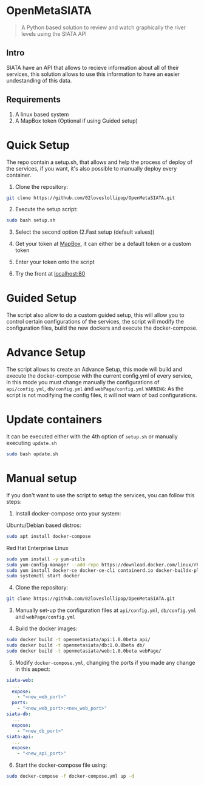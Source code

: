 # OpenMetaSIATA

> A Python based solution to review and watch graphically the river levels using the SIATA API 
> 

## Intro
SIATA have an API that allows to recieve information about all of their services, this solution allows to use this information to have an easier undestanding of this data.

## Requirements

1. A linux based system
2. A MapBox token (Optional if using Guided setup)

# Quick Setup

The repo contain a setup.sh, that allows and help the process of deploy of the services, if you want, it's also possible to manually deploy every container.

1. Clone the repository:

```bash
git clone https://github.com/02loveslollipop/OpenMetaSIATA.git
```

2. Execute the setup script: 

```bash
sudo bash setup.sh
```

3. Select the second option (2.Fast setup (default values))

4. Get your token at [MapBox](https://account.mapbox.com/access-tokens/), it can either be a default token or a custom token

5. Enter your token onto the script

6. Try the front at [localhost:80](http://127.0.0.1:80)

# Guided Setup

The script also allow to do a custom guided setup, this will allow you to control certain configurations of the services, the script will modify the configuration files, build the new dockers and execute the docker-compose.

# Advance Setup
The script allows to create an Advance Setup, this mode will build and execute the docker-compose with the current config.yml of every service, in this mode you must change manually the configurations of ``api/config.yml``, ``db/config.yml`` and ``webPage/config.yml``
``WARNING``: As the script is not modifying the config files, it will not warn of bad configurations.

# Update containers
It can be executed either with the 4th option of ``setup.sh`` or manually executing ``update.sh``
```bash
sudo bash update.sh
```

# Manual setup
If you don't want to use the script to setup the services, you can follow this steps:

1. Install docker-compose onto your system:

  Ubuntu/Debian based distros:
```bash
sudo apt install docker-compose
```
  
  Red Hat Enterprise Linux
```bash
sudo yum install -y yum-utils
sudo yum-config-manager --add-repo https://download.docker.com/linux/rhel/docker-ce.repo
sudo yum install docker-ce docker-ce-cli containerd.io docker-buildx-plugin docker-compose-plugin
sudo systemctl start docker
```

4. Clone the repository:

```bash
git clone https://github.com/02loveslollipop/OpenMetaSIATA.git
```

3. Manually set-up the configuration files at ``api/config.yml``, ``db/config.yml`` and ``webPage/config.yml``

4. Build the docker images:

```bash
sudo docker build -t openmetasiata/api:1.0.0beta api/ 
sudo docker build -t openmetasiata/db:1.0.0beta db/ 
sudo docker build -t openmetasiata/web:1.0.0beta webPage/
```

5. Modify ``docker-compose.yml``, changing the ports if you made any change in this aspect:

```yaml
siata-web:
  ...
  expose:
    - "<new_web_port>"
  ports:
    - "<new_web_port>:<new_web_port>"
siata-db:
  ...
  expose:
    - "<new_db_port>"
siata-api:
  ...
  expose:
    - "<new_api_port>"
```

6. Start the docker-compose file using:

```bash
sudo docker-compose -f docker-compose.yml up -d
```
